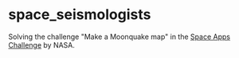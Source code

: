 # space_seismologists
Solving the challenge "Make a Moonquake map" in the [Space Apps Challenge](https://www.spaceappschallenge.org/) by NASA.
